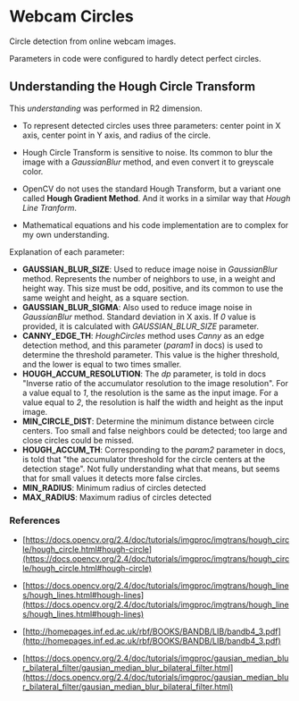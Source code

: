 # Webcam Circles

Circle detection from online webcam images.

Parameters in code were configured to hardly detect perfect circles.

## Understanding the Hough Circle Transform

This _understanding_ was performed in R2 dimension.

- To represent detected circles uses three parameters: center point in X axis, center point in Y axis, and radius of the circle.

- Hough Circle Transform is sensitive to noise. Its common to blur the image with a _GaussianBlur_ method, and even convert it to greyscale color.

- OpenCV do not uses the standard Hough Transform, but a variant one called **Hough Gradient Method**. And it works in a similar way that _Hough Line Tranform_.

- Mathematical equations and his code implementation are to complex for my own understanding.

Explanation of each parameter:

  - **GAUSSIAN_BLUR_SIZE**: Used to reduce image noise in *GaussianBlur* method. Represents the number of neighbors to use, in a weight and height way. This size must be odd, positive, and its common to use the same weight and height, as a square section.
  - **GAUSSIAN_BLUR_SIGMA**: Also used to reduce image noise in *GaussianBlur* method. Standard deviation in X axis. If _0_ value is provided, it is calculated with *GAUSSIAN_BLUR_SIZE* parameter.
  - **CANNY_EDGE_TH**:  *HoughCircles* method uses *Canny* as an edge detection method, and this parameter (_param1_ in docs) is used to determine the threshold parameter. This value is the higher threshold, and the lower is equal to two times smaller.
  - **HOUGH_ACCUM_RESOLUTION**: The _dp_ parameter, is told in docs "Inverse ratio of the accumulator resolution to the image resolution". For a value equal to _1_, the resolution is the same as the input image. For a value equal to _2_, the resolution is half the width and height as the input image.
  - **MIN_CIRCLE_DIST**: Determine the minimum distance between circle centers. Too small and false neighbors could be detected; too large and close circles could be missed.
  - **HOUGH_ACCUM_TH**: Corresponding to the _param2_ parameter in docs, is told that "the accumulator threshold for the circle centers at the detection stage". Not fully understanding what that means, but seems that for small values it detects more false circles.
  - **MIN_RADIUS**: Minimum radius of circles detected
  - **MAX_RADIUS**: Maximum radius of circles detected

### References

- [https://docs.opencv.org/2.4/doc/tutorials/imgproc/imgtrans/hough_circle/hough_circle.html#hough-circle](https://docs.opencv.org/2.4/doc/tutorials/imgproc/imgtrans/hough_circle/hough_circle.html#hough-circle)

- [https://docs.opencv.org/2.4/doc/tutorials/imgproc/imgtrans/hough_lines/hough_lines.html#hough-lines](https://docs.opencv.org/2.4/doc/tutorials/imgproc/imgtrans/hough_lines/hough_lines.html#hough-lines)

- [http://homepages.inf.ed.ac.uk/rbf/BOOKS/BANDB/LIB/bandb4_3.pdf](http://homepages.inf.ed.ac.uk/rbf/BOOKS/BANDB/LIB/bandb4_3.pdf)

- [https://docs.opencv.org/2.4/doc/tutorials/imgproc/gausian_median_blur_bilateral_filter/gausian_median_blur_bilateral_filter.html](https://docs.opencv.org/2.4/doc/tutorials/imgproc/gausian_median_blur_bilateral_filter/gausian_median_blur_bilateral_filter.html)
